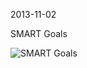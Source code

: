2013-11-02

SMART Goals

![SMART Goals](https://raw.github.com/j-zhang/analyzers/master/images/stat157_2013-11-02_smartgoal_MDA_skeleton.jpg)
